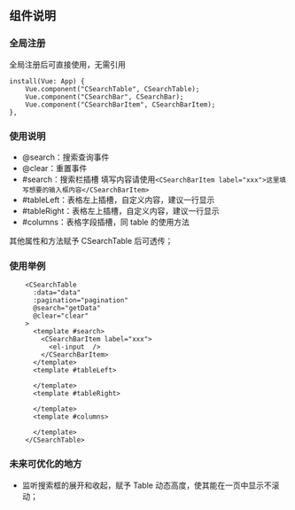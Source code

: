 <!--
 * @Author: pzy 1012839072@qq.com
 * @Date: 2024-03-29 11:41:20
 * @LastEditors: pzy 1012839072@qq.com
 * @LastEditTime: 2024-03-29 11:46:15
 * @Description: 
-->


## 组件说明

### 全局注册

全局注册后可直接使用，无需引用

```
install(Vue: App) {
	Vue.component("CSearchTable", CSearchTable);
	Vue.component("CSearchBar", CSearchBar);
	Vue.component("CSearchBarItem", CSearchBarItem);
},
```

### 使用说明

- @search：搜索查询事件
- @clear：重置事件
- #search：搜索栏插槽
  填写内容请使用`<CSearchBarItem label="xxx">这里填写想要的输入框内容</CSearchBarItem>`
- #tableLeft：表格左上插槽，自定义内容，建议一行显示
- #tableRight：表格左上插槽，自定义内容，建议一行显示
- #columns：表格字段插槽，同 table 的使用方法

其他属性和方法赋予 CSearchTable 后可透传；

### 使用举例

```
    <CSearchTable
      :data="data"
      :pagination="pagination"
      @search="getData"
      @clear="clear"
    >
      <template #search>
        <CSearchBarItem label="xxx">
          <el-input  />
        </CSearchBarItem>
      </template>
      <template #tableLeft>

      </template>
      <template #tableRight>

      </template>
      <template #columns>

      </template>
    </CSearchTable>
```

### 未来可优化的地方

- 监听搜索框的展开和收起，赋予 Table 动态高度，使其能在一页中显示不滚动；
